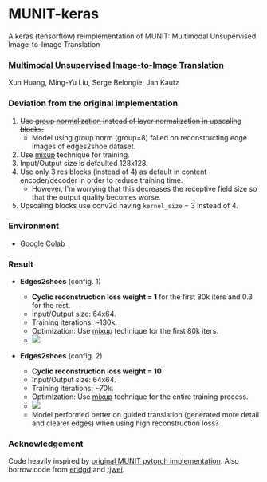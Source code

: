 # MUNIT-keras
A keras (tensorflow) reimplementation of MUNIT: Multimodal Unsupervised Image-to-Image Translation

### [Multimodal Unsupervised Image-to-Image Translation](https://arxiv.org/abs/1804.04732)
Xun Huang, Ming-Yu Liu, Serge Belongie, Jan Kautz

### Deviation from the original implementation
  1. ~~Use [group normalization](https://arxiv.org/abs/1803.08494) instead of layer normalization in upscaling blocks.~~ 
      - Model using group norm (group=8) failed on reconstructing edge images of edges2shoe dataset.
  2. Use [mixup](https://arxiv.org/abs/1710.09412) technique for training.
  3. Input/Output size is defaulted 128x128.
  4. Use only 3 res blocks (instead of 4) as default in content encoder/decoder in order to reduce training time. 
      - However, I'm worrying that this decreases the receptive field size so that the output quality becomes worse.
  5. Upscaling blocks use conv2d having `kernel_size` = 3 instead of 4.
  
### Environment
  - [Google Colab](https://colab.research.google.com/)
  
### Result
  - **Edges2shoes** (config. 1)
    - **Cyclic reconstruction loss weight = 1** for the first 80k iters and 0.3 for the rest.
    - Input/Output size: 64x64.
    - Training iterations: ~130k.
    - Optimization: Use [mixup](https://arxiv.org/abs/1710.09412) technique for the first 80k iters.
    - ![](https://github.com/shaoanlu/MUNIT-keras/raw/master/MUNIT_64x64.jpg)
  
  - **Edges2shoes** (config. 2)
    - **Cyclic reconstruction loss weight = 10**
    - Input/Output size: 64x64.
    - Training iterations: ~70k.
    - Optimization: Use [mixup](https://arxiv.org/abs/1710.09412) technique for the entire training process.
    - ![](https://github.com/shaoanlu/MUNIT-keras/raw/master/MUNIT_64x64_cycrec10.jpg)
    - Model performed better on guided translation (generated more detail and clearer edges) when using high reconstruction loss?
  
### Acknowledgement
Code heavily inspired by [original MUNIT pytorch implementation](https://github.com/NVlabs/MUNIT). Also borrow code from [eridgd](https://github.com/eridgd/AdaIN-TF/blob/master/ops.py) and [tjwei](https://github.com/tjwei/GANotebooks).
